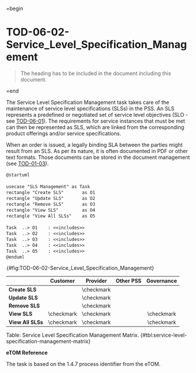 =begin

# TOD-06-02-Service_Level_Specification_Management

> The heading has to be included in the document including this document.

=end

The Service Level Specification Management task takes care of the maintenance of service level specifications (SLSs) in the PSS.
An SLS represents a predefined or negotiated set of service level objectives (SLO - see [TOD-06-01](#tod-06-01-servicelevelobjectivemanagement)).
The requirements for service instances that must be met can then be represented as SLS, which are linked from the corresponding product offerings and/or service specifications.

When an order is issued, a legally binding SLA between the parties might result from an SLS.
As per its nature, it is often documented in PDF or other text formats.
Those documents can be stored in the document management (see [TOD-01-03](#tod-01-03-documentmanagement)).

```plantuml
@startuml

usecase "SLS Management" as Task
rectangle "Create SLS"       as O1
rectangle "Update SLS"       as O2
rectangle "Remove SLS"       as O3
rectangle "View SLS"	     as O4
rectangle "View All SLSs"    as O5

Task  ..> O1    : <<includes>>
Task  ..> O2    : <<includes>>
Task  ..> O3    : <<includes>>
Task  ..> O4    : <<includes>>
Task  ..> O5    : <<includes>>
@enduml
```

![TOD-06-02: Service Level Specification (SLS) Management](../../common/pixel.png){#fig:TOD-06-02-Service_Level_Specification_Management}

|                   |  Customer  |  Provider  | Other PSS | Governance |
|-------------------|:----------:|:----------:|:---------:|:----------:|
| **Create SLS**    |            | \checkmark |           |            |
| **Update SLS**    |            | \checkmark |           |            |
| **Remove SLS**    |            | \checkmark |           |            |
| **View SLS**      | \checkmark | \checkmark |           | \checkmark |
| **View All SLSs** | \checkmark | \checkmark |           | \checkmark |

Table: Service Level Specification Management Matrix. {#tbl:service-level-specification-management-matrix}

**eTOM Reference**

The task is based on the 1.4.7 process identifier from the eTOM.
